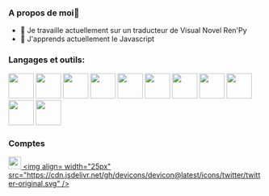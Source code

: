 ### A propos de moi👋
- 🔭 Je travaille actuellement sur un traducteur de Visual Novel Ren'Py
- 🌱 J'apprends actuellement le Javascript

### Langages et outils:

[<img src="https://cdn.jsdelivr.net/gh/devicons/devicon@latest/icons/python/python-original-wordmark.svg" width="50px">](https://www.python.org/)
[<img width="50px" src="https://cdn.jsdelivr.net/gh/devicons/devicon@latest/icons/renpy/renpy-original.svg" />](https://www.renpy.org/)
[<img width="50px" src="https://cdn.jsdelivr.net/gh/devicons/devicon@latest/icons/json/json-original.svg" />](https://www.json.org/json-fr.html)
[<img width="50px" src="https://cdn.jsdelivr.net/gh/devicons/devicon@latest/icons/javascript/javascript-original.svg" />](https://developer.mozilla.org/fr/docs/Web/JavaScript)
[<img width="50px" src="https://cdn.jsdelivr.net/gh/devicons/devicon@latest/icons/nodejs/nodejs-original-wordmark.svg" />](https://nodejs.org/en/download/)
[<img width="50px" src="https://cdn.jsdelivr.net/gh/devicons/devicon@latest/icons/npm/npm-original-wordmark.svg" />](https://www.npmjs.com/)
[<img width="50px" src="https://cdn.jsdelivr.net/gh/devicons/devicon@latest/icons/discordjs/discordjs-original-wordmark.svg" />](https://discord.js.org/)
[<img width="50px" src="https://cdn.jsdelivr.net/gh/devicons/devicon@latest/icons/vscode/vscode-original-wordmark.svg" />](https://code.visualstudio.com/)
[<img width="50px"  src="https://static.itch.io/images/itchio-textless-black.svg" /> ](https://itch.io)
[<img width="50px" src="https://cdn.jsdelivr.net/gh/devicons/devicon@latest/icons/github/github-original-wordmark.svg" />](https://github.com/)
[<img width="50px" src="https://cdn.jsdelivr.net/gh/devicons/devicon@latest/icons/git/git-original-wordmark.svg" />](https://git-scm.com)

### Comptes
[<img width="25px"  src="https://static.itch.io/images/itchio-textless-black.svg" /> ](https://cherif59.itch.io/)
[<img align= width="25px" src="https://cdn.jsdelivr.net/gh/devicons/devicon@latest/icons/twitter/twitter-original.svg" />](https://twitter.com/cherif_59)

